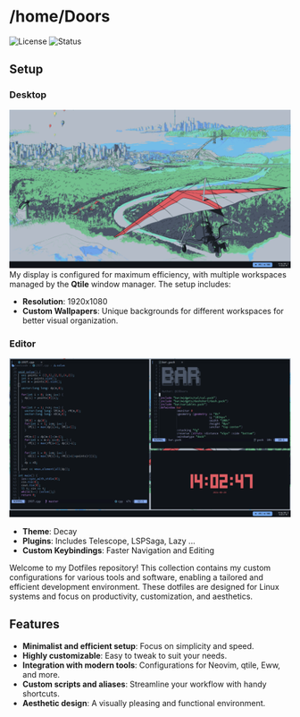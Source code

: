 # /home/Doors

![License](https://img.shields.io/github/license/19Doors/Dotfiles-3.0)
![Status](https://img.shields.io/badge/status-active-brightgreen.svg)

## Setup

### Desktop
![Desktop](images/desktop.png)
My display is configured for maximum efficiency, with multiple workspaces managed by the **Qtile** window manager. The setup includes:

- **Resolution**: 1920x1080
- **Custom Wallpapers**: Unique backgrounds for different workspaces for better visual organization.

### Editor 
![Editor](images/editor.png)
- **Theme**: Decay 
- **Plugins**: Includes Telescope, LSPSaga, Lazy ... 
- **Custom Keybindings**: Faster Navigation and Editing 

Welcome to my Dotfiles repository! This collection contains my custom configurations for various tools and software, enabling a tailored and efficient development environment. These dotfiles are designed for Linux systems and focus on productivity, customization, and aesthetics.

## Features

- **Minimalist and efficient setup**: Focus on simplicity and speed.
- **Highly customizable**: Easy to tweak to suit your needs.
- **Integration with modern tools**: Configurations for Neovim, qtile, Eww, and more.
- **Custom scripts and aliases**: Streamline your workflow with handy shortcuts.
- **Aesthetic design**: A visually pleasing and functional environment.
